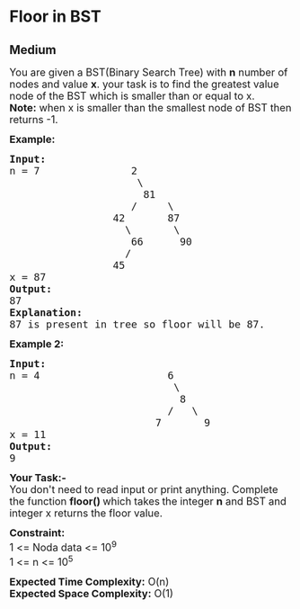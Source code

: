 # Floor in BST
## Medium
<div class="problems_problem_content__Xm_eO" style="user-select: auto;"><p style="user-select: auto;"><span style="font-size: 18px; user-select: auto;">You are given a BST(Binary Search Tree) with <strong style="user-select: auto;">n</strong>&nbsp;number of nodes and value <strong style="user-select: auto;">x</strong>. your task is to find the greatest value node of the BST which is smaller than or equal to x.<br style="user-select: auto;"><strong style="user-select: auto;">Note:</strong> when x is smaller than the smallest node of BST then returns -1.</span></p>
<p style="user-select: auto;"><strong style="user-select: auto;"><span style="font-size: 18px; user-select: auto;">Example:</span></strong></p>
<pre style="user-select: auto;"><strong style="user-select: auto;"><span style="font-size: 18px; user-select: auto;">Input:</span></strong><span style="font-size: 18px; user-select: auto;">
n = 7               2
                     \
                      81
                    /     \
                 42       87
                   \       \
                    66      90
                   /
                 45
x = 87
<strong style="user-select: auto;">Output:</strong>
87
<strong style="user-select: auto;">Explanation:</strong>
87 is present in tree so floor will be 87.</span>
</pre>
<p style="user-select: auto;"><strong style="user-select: auto;"><span style="font-size: 18px; user-select: auto;">Example 2:</span></strong></p>
<pre style="user-select: auto;"><span style="font-size: 18px; user-select: auto;"><strong style="user-select: auto;">Input:</strong>
n = 4                     6
                           \
                            8
                          /   \
                        7       9
x = 11
<strong style="user-select: auto;">Output:</strong>
9</span>
</pre>
<p style="user-select: auto;"><strong style="user-select: auto;"><span style="font-size: 18px; user-select: auto;">Your Task:-</span></strong><br style="user-select: auto;"><span style="font-size: 18px; user-select: auto;">You don't need to read input or print anything. Complete the function <strong style="user-select: auto;">floor() </strong>which takes<strong style="user-select: auto;">&nbsp;</strong>the integer&nbsp;<strong style="user-select: auto;">n</strong>&nbsp;and BST&nbsp;and integer x returns the floor&nbsp;value.</span></p>
<p style="user-select: auto;"><strong style="user-select: auto;"><span style="font-size: 18px; user-select: auto;">Constraint:</span></strong><br style="user-select: auto;"><span style="font-size: 18px; user-select: auto;">1 &lt;= Noda data &lt;= 10<sup style="user-select: auto;">9</sup><br style="user-select: auto;">1 &lt;= n &lt;= 10<sup style="user-select: auto;">5</sup></span></p>
<p style="user-select: auto;"><span style="font-size: 18px; user-select: auto;"><strong style="user-select: auto;">Expected Time Complexity:</strong> O(n)<br style="user-select: auto;"><strong style="user-select: auto;">Expected Space Complexity:</strong> O(1)</span></p></div>